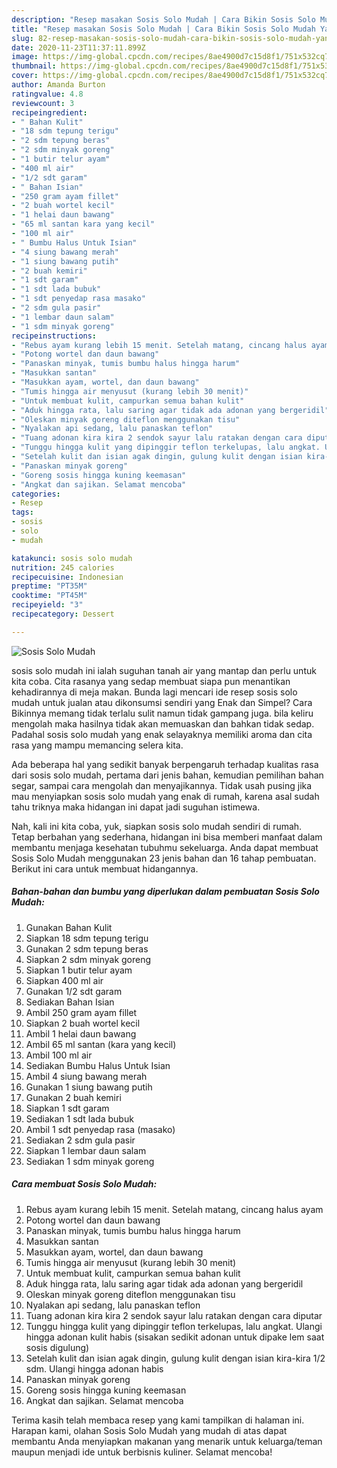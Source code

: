 ```yaml
---
description: "Resep masakan Sosis Solo Mudah | Cara Bikin Sosis Solo Mudah Yang Bisa Manjain Lidah"
title: "Resep masakan Sosis Solo Mudah | Cara Bikin Sosis Solo Mudah Yang Bisa Manjain Lidah"
slug: 82-resep-masakan-sosis-solo-mudah-cara-bikin-sosis-solo-mudah-yang-bisa-manjain-lidah
date: 2020-11-23T11:37:11.899Z
image: https://img-global.cpcdn.com/recipes/8ae4900d7c15d8f1/751x532cq70/sosis-solo-mudah-foto-resep-utama.jpg
thumbnail: https://img-global.cpcdn.com/recipes/8ae4900d7c15d8f1/751x532cq70/sosis-solo-mudah-foto-resep-utama.jpg
cover: https://img-global.cpcdn.com/recipes/8ae4900d7c15d8f1/751x532cq70/sosis-solo-mudah-foto-resep-utama.jpg
author: Amanda Burton
ratingvalue: 4.8
reviewcount: 3
recipeingredient:
- " Bahan Kulit"
- "18 sdm tepung terigu"
- "2 sdm tepung beras"
- "2 sdm minyak goreng"
- "1 butir telur ayam"
- "400 ml air"
- "1/2 sdt garam"
- " Bahan Isian"
- "250 gram ayam fillet"
- "2 buah wortel kecil"
- "1 helai daun bawang"
- "65 ml santan kara yang kecil"
- "100 ml air"
- " Bumbu Halus Untuk Isian"
- "4 siung bawang merah"
- "1 siung bawang putih"
- "2 buah kemiri"
- "1 sdt garam"
- "1 sdt lada bubuk"
- "1 sdt penyedap rasa masako"
- "2 sdm gula pasir"
- "1 lembar daun salam"
- "1 sdm minyak goreng"
recipeinstructions:
- "Rebus ayam kurang lebih 15 menit. Setelah matang, cincang halus ayam"
- "Potong wortel dan daun bawang"
- "Panaskan minyak, tumis bumbu halus hingga harum"
- "Masukkan santan"
- "Masukkan ayam, wortel, dan daun bawang"
- "Tumis hingga air menyusut (kurang lebih 30 menit)"
- "Untuk membuat kulit, campurkan semua bahan kulit"
- "Aduk hingga rata, lalu saring agar tidak ada adonan yang bergeridil"
- "Oleskan minyak goreng diteflon menggunakan tisu"
- "Nyalakan api sedang, lalu panaskan teflon"
- "Tuang adonan kira kira 2 sendok sayur lalu ratakan dengan cara diputar"
- "Tunggu hingga kulit yang dipinggir teflon terkelupas, lalu angkat. Ulangi hingga adonan kulit habis (sisakan sedikit adonan untuk dipake lem saat sosis digulung)"
- "Setelah kulit dan isian agak dingin, gulung kulit dengan isian kira-kira 1/2 sdm. Ulangi hingga adonan habis"
- "Panaskan minyak goreng"
- "Goreng sosis hingga kuning keemasan"
- "Angkat dan sajikan. Selamat mencoba"
categories:
- Resep
tags:
- sosis
- solo
- mudah

katakunci: sosis solo mudah 
nutrition: 245 calories
recipecuisine: Indonesian
preptime: "PT35M"
cooktime: "PT45M"
recipeyield: "3"
recipecategory: Dessert

---
```



![Sosis Solo Mudah](https://img-global.cpcdn.com/recipes/8ae4900d7c15d8f1/751x532cq70/sosis-solo-mudah-foto-resep-utama.jpg)


sosis solo mudah ini ialah suguhan tanah air yang mantap dan perlu untuk kita coba. Cita rasanya yang sedap membuat siapa pun menantikan kehadirannya di meja makan.
Bunda lagi mencari ide resep sosis solo mudah untuk jualan atau dikonsumsi sendiri yang Enak dan Simpel? Cara Bikinnya memang tidak terlalu sulit namun tidak gampang juga. bila keliru mengolah maka hasilnya tidak akan memuaskan dan bahkan tidak sedap. Padahal sosis solo mudah yang enak selayaknya memiliki aroma dan cita rasa yang mampu memancing selera kita.

Ada beberapa hal yang sedikit banyak berpengaruh terhadap kualitas rasa dari sosis solo mudah, pertama dari jenis bahan, kemudian pemilihan bahan segar, sampai cara mengolah dan menyajikannya. Tidak usah pusing jika mau menyiapkan sosis solo mudah yang enak di rumah, karena asal sudah tahu triknya maka hidangan ini dapat jadi suguhan istimewa.




Nah, kali ini kita coba, yuk, siapkan sosis solo mudah sendiri di rumah. Tetap berbahan yang sederhana, hidangan ini bisa memberi manfaat dalam membantu menjaga kesehatan tubuhmu sekeluarga. Anda dapat membuat Sosis Solo Mudah menggunakan 23 jenis bahan dan 16 tahap pembuatan. Berikut ini cara untuk membuat hidangannya.

<!--inarticleads1-->

##### Bahan-bahan dan bumbu yang diperlukan dalam pembuatan Sosis Solo Mudah:

1. Gunakan  Bahan Kulit
1. Siapkan 18 sdm tepung terigu
1. Gunakan 2 sdm tepung beras
1. Siapkan 2 sdm minyak goreng
1. Siapkan 1 butir telur ayam
1. Siapkan 400 ml air
1. Gunakan 1/2 sdt garam
1. Sediakan  Bahan Isian
1. Ambil 250 gram ayam fillet
1. Siapkan 2 buah wortel kecil
1. Ambil 1 helai daun bawang
1. Ambil 65 ml santan (kara yang kecil)
1. Ambil 100 ml air
1. Sediakan  Bumbu Halus Untuk Isian
1. Ambil 4 siung bawang merah
1. Gunakan 1 siung bawang putih
1. Gunakan 2 buah kemiri
1. Siapkan 1 sdt garam
1. Sediakan 1 sdt lada bubuk
1. Ambil 1 sdt penyedap rasa (masako)
1. Sediakan 2 sdm gula pasir
1. Siapkan 1 lembar daun salam
1. Sediakan 1 sdm minyak goreng




<!--inarticleads2-->

##### Cara membuat Sosis Solo Mudah:

1. Rebus ayam kurang lebih 15 menit. Setelah matang, cincang halus ayam
1. Potong wortel dan daun bawang
1. Panaskan minyak, tumis bumbu halus hingga harum
1. Masukkan santan
1. Masukkan ayam, wortel, dan daun bawang
1. Tumis hingga air menyusut (kurang lebih 30 menit)
1. Untuk membuat kulit, campurkan semua bahan kulit
1. Aduk hingga rata, lalu saring agar tidak ada adonan yang bergeridil
1. Oleskan minyak goreng diteflon menggunakan tisu
1. Nyalakan api sedang, lalu panaskan teflon
1. Tuang adonan kira kira 2 sendok sayur lalu ratakan dengan cara diputar
1. Tunggu hingga kulit yang dipinggir teflon terkelupas, lalu angkat. Ulangi hingga adonan kulit habis (sisakan sedikit adonan untuk dipake lem saat sosis digulung)
1. Setelah kulit dan isian agak dingin, gulung kulit dengan isian kira-kira 1/2 sdm. Ulangi hingga adonan habis
1. Panaskan minyak goreng
1. Goreng sosis hingga kuning keemasan
1. Angkat dan sajikan. Selamat mencoba




Terima kasih telah membaca resep yang kami tampilkan di halaman ini. Harapan kami, olahan Sosis Solo Mudah yang mudah di atas dapat membantu Anda menyiapkan makanan yang menarik untuk keluarga/teman maupun menjadi ide untuk berbisnis kuliner. Selamat mencoba!
